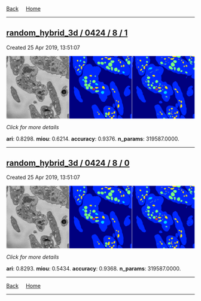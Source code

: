 
[Back](..)&nbsp;&nbsp;&nbsp;&nbsp;&nbsp;[Home](https://leapmanlab.github.io/snapshots)

---

<div class="summary"><a href="1"><h2>random_hybrid_3d / 0424 / 8 / 1</h2></a><p>Created 25 Apr 2019, 13:51:07
</p><a href="1"><img src="1/media/summary.png" align="center"></a><p>
<i>Click for more details</i>
</p></div>

**ari**: 0.8298. **miou**: 0.6214. **accuracy**: 0.9376. **n_params**: 319587.0000. 

---

<div class="summary"><a href="0"><h2>random_hybrid_3d / 0424 / 8 / 0</h2></a><p>Created 25 Apr 2019, 13:51:07
</p><a href="0"><img src="0/media/summary.png" align="center"></a><p>
<i>Click for more details</i>
</p></div>

**ari**: 0.8293. **miou**: 0.5434. **accuracy**: 0.9368. **n_params**: 319587.0000. 

---

[Back](..)&nbsp;&nbsp;&nbsp;&nbsp;&nbsp;[Home](https://leapmanlab.github.io/snapshots)

---